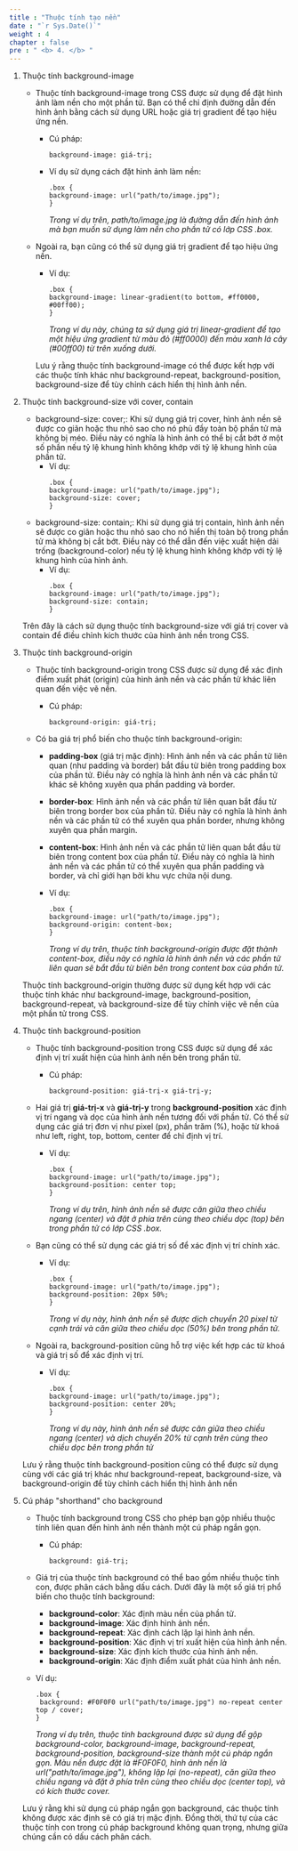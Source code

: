 ```yaml
---
title : "Thuộc tính tạo nền"
date : "`r Sys.Date()`"
weight : 4
chapter : false
pre : " <b> 4. </b> "
---
```



1. Thuộc tính background-image
   - Thuộc tính background-image trong CSS được sử dụng để đặt hình ảnh làm nền cho một phần tử. Bạn có thể chỉ định đường dẫn đến hình ảnh bằng cách sử dụng URL hoặc giá trị gradient để tạo hiệu ứng nền.
      - Cú pháp:
         ```
         background-image: giá-trị;
         ```
      - Ví dụ sử dụng cách đặt hình ảnh làm nền:
         ```
         .box {
         background-image: url("path/to/image.jpg");
         }   
         ```
         *Trong ví dụ trên, path/to/image.jpg là đường dẫn đến hình ảnh mà bạn muốn sử dụng làm nền cho phần tử có lớp CSS .box.*
   - Ngoài ra, bạn cũng có thể sử dụng giá trị gradient để tạo hiệu ứng nền.
      - Ví dụ:
         ```
         .box {
         background-image: linear-gradient(to bottom, #ff0000, #00ff00);
         }
         ```
         *Trong ví dụ này, chúng ta sử dụng giá trị linear-gradient để tạo một hiệu ứng gradient từ màu đỏ (#ff0000) đến màu xanh lá cây (#00ff00) từ trên xuống dưới.*

      Lưu ý rằng thuộc tính background-image có thể được kết hợp với các thuộc tính khác như background-repeat, background-position, background-size để tùy chỉnh cách hiển thị hình ảnh nền.
   
2. Thuộc tính background-size với cover, contain
   - background-size: cover;: Khi sử dụng giá trị cover, hình ảnh nền sẽ được co giãn hoặc thu nhỏ sao cho nó phủ đầy toàn bộ phần tử mà không bị méo. Điều này có nghĩa là hình ảnh có thể bị cắt bớt ở một số phần nếu tỷ lệ khung hình không khớp với tỷ lệ khung hình của phần tử.
      - Ví dụ:
         ```
         .box {
         background-image: url("path/to/image.jpg");
         background-size: cover;
         }
         ```
   - background-size: contain;: Khi sử dụng giá trị contain, hình ảnh nền sẽ được co giãn hoặc thu nhỏ sao cho nó hiển thị toàn bộ trong phần tử mà không bị cắt bớt. Điều này có thể dẫn đến việc xuất hiện dải trống (background-color) nếu tỷ lệ khung hình không khớp với tỷ lệ khung hình của hình ảnh.
      - Ví dụ:
         ```
         .box {
         background-image: url("path/to/image.jpg");
         background-size: contain;
         }
         ```
   Trên đây là cách sử dụng thuộc tính background-size với giá trị cover và contain để điều chỉnh kích thước của hình ảnh nền trong CSS.

3. Thuộc tính background-origin
   - Thuộc tính background-origin trong CSS được sử dụng để xác định điểm xuất phát (origin) của hình ảnh nền và các phần tử khác liên quan đến việc vẽ nền.
      - Cú pháp:
         ```
         background-origin: giá-trị;
         ```
   - Có ba giá trị phổ biến cho thuộc tính background-origin:

      - **padding-box** (giá trị mặc định): Hình ảnh nền và các phần tử liên quan (như padding và border) bắt đầu từ biên trong padding box của phần tử. Điều này có nghĩa là hình ảnh nền và các phần tử khác sẽ không xuyên qua phần padding và border.

      - **border-box**: Hình ảnh nền và các phần tử liên quan bắt đầu từ biên trong border box của phần tử. Điều này có nghĩa là hình ảnh nền và các phần tử có thể xuyên qua phần border, nhưng không xuyên qua phần margin.

      - **content-box**: Hình ảnh nền và các phần tử liên quan bắt đầu từ biên trong content box của phần tử. Điều này có nghĩa là hình ảnh nền và các phần tử có thể xuyên qua phần padding và border, và chỉ giới hạn bởi khu vực chứa nội dung.

      - Ví dụ:
         ```
         .box {
         background-image: url("path/to/image.jpg");
         background-origin: content-box;
         }
         ```
         *Trong ví dụ trên, thuộc tính background-origin được đặt thành content-box, điều này có nghĩa là hình ảnh nền và các phần tử liên quan sẽ bắt đầu từ biên bên trong content box của phần tử.*

   Thuộc tính background-origin thường được sử dụng kết hợp với các thuộc tính khác như background-image, background-position, background-repeat, và background-size để tùy chỉnh việc vẽ nền của một phần tử trong CSS.

4. Thuộc tính background-position
   - Thuộc tính background-position trong CSS được sử dụng để xác định vị trí xuất hiện của hình ảnh nền bên trong phần tử.
      - Cú pháp:
         ```
         background-position: giá-trị-x giá-trị-y;
         ```
   - Hai giá trị **giá-trị-x** và **giá-trị-y** trong **background-position** xác định vị trí ngang và dọc của hình ảnh nền tương đối với phần tử. Có thể sử dụng các giá trị đơn vị như pixel (px), phần trăm (%), hoặc từ khoá như left, right, top, bottom, center để chỉ định vị trí.

      - Ví dụ:
         ```
         .box {
         background-image: url("path/to/image.jpg");
         background-position: center top;
         }
         ```
         *Trong ví dụ trên, hình ảnh nền sẽ được căn giữa theo chiều ngang (center) và đặt ở phía trên cùng theo chiều dọc (top) bên trong phần tử có lớp CSS .box.*

   - Bạn cũng có thể sử dụng các giá trị số để xác định vị trí chính xác. 
      - Ví dụ:
         ```
         .box {
         background-image: url("path/to/image.jpg");
         background-position: 20px 50%;
         }
         ```
         *Trong ví dụ này, hình ảnh nền sẽ được dịch chuyển 20 pixel từ cạnh trái và căn giữa theo chiều dọc (50%) bên trong phần tử.*
   - Ngoài ra, background-position cũng hỗ trợ việc kết hợp các từ khoá và giá trị số để xác định vị trí. 
      - Ví dụ:
         ```
         .box {
         background-image: url("path/to/image.jpg");
         background-position: center 20%;
         }
         ```
         *Trong ví dụ này, hình ảnh nền sẽ được căn giữa theo chiều ngang (center) và dịch chuyển 20% từ cạnh trên cùng theo chiều dọc bên trong phần tử*
   
   Lưu ý rằng thuộc tính background-position cũng có thể được sử dụng cùng với các giá trị khác như background-repeat, background-size, và background-origin để tùy chỉnh cách hiển thị hình ảnh nền

5. Cú pháp "shorthand" cho background
   - Thuộc tính background trong CSS cho phép bạn gộp nhiều thuộc tính liên quan đến hình ảnh nền thành một cú pháp ngắn gọn. 
      - Cú pháp:
         ```
         background: giá-trị;
         ```
   - Giá trị của thuộc tính background có thể bao gồm nhiều thuộc tính con, được phân cách bằng dấu cách. Dưới đây là một số giá trị phổ biến cho thuộc tính background:
      - **background-color**: Xác định màu nền của phần tử.
      - **background-image**: Xác định hình ảnh nền.
      - **background-repeat**: Xác định cách lặp lại hình ảnh nền.
      - **background-position**: Xác định vị trí xuất hiện của hình ảnh nền.
      - **background-size**: Xác định kích thước của hình ảnh nền.
      - **background-origin**: Xác định điểm xuất phát của hình ảnh nền.

   - Ví dụ:

      ```
      .box {
       background: #F0F0F0 url("path/to/image.jpg") no-repeat center top / cover;
      }

      ```

        *Trong ví dụ trên, thuộc tính background được sử dụng để gộp background-color, background-image, background-repeat, background-position, background-size thành một cú pháp ngắn gọn. Màu nền được đặt là #F0F0F0, hình ảnh nền là url("path/to/image.jpg"), không lặp lại (no-repeat), căn giữa theo chiều ngang và đặt ở phía trên cùng theo chiều dọc (center top), và có kích thước cover.*

   Lưu ý rằng khi sử dụng cú pháp ngắn gọn background, các thuộc tính không được xác định sẽ có giá trị mặc định. Đồng thời, thứ tự của các thuộc tính con trong cú pháp background không quan trọng, nhưng giữa chúng cần có dấu cách phân cách.
